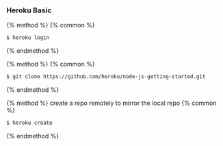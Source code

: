 ### Heroku Basic

{% method %}
{% common %}
```bash
$ heroku login
```
{% endmethod %}

{% method %}
{% common %} 
```bash
$ git clone https://github.com/heroku/node-js-getting-started.git  
``` 
{% endmethod %}

{% method %}
create a repo remotely to mirror the local repo
{% common %} 
```bash
$ heroku create   
``` 
{% endmethod %}




